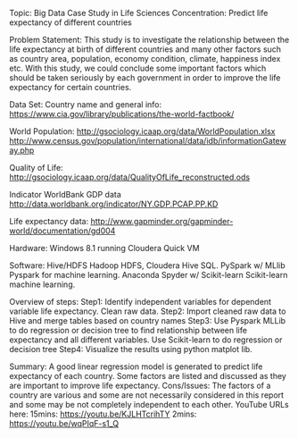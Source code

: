 Topic: Big Data Case Study in Life Sciences
Concentration: Predict life expectancy of different countries

Problem Statement: This study is to investigate the relationship between the life expectancy at birth of different countries and many other factors such as country area, population, economy condition, climate, happiness index etc. With this study, we could conclude some important factors which should be taken seriously by each government in order to improve the life expectancy for certain countries. 

Data Set: 
Country name and general info: 
https://www.cia.gov/library/publications/the-world-factbook/ 

World Population: 
http://gsociology.icaap.org/data/WorldPopulation.xlsx 
http://www.census.gov/population/international/data/idb/informationGateway.php

Quality of Life:
http://gsociology.icaap.org/data/QualityOfLife_reconstructed.ods 

Indicator WorldBank GDP data
http://data.worldbank.org/indicator/NY.GDP.PCAP.PP.KD 

Life expectancy data:
http://www.gapminder.org/gapminder-world/documentation/gd004 

Hardware:
Windows 8.1 running Cloudera Quick VM

Software:
Hive/HDFS	Hadoop HDFS, Cloudera Hive SQL. 
PySpark w/ MLlib	Pyspark for machine learning. 
Anaconda Spyder w/ Scikit-learn	Scikit-learn machine learning. 

Overview of steps:
Step1: Identify independent variables for dependent variable life expectancy. Clean raw data. 
Step2: Import cleaned raw data to Hive and merge tables based on country names
Step3: Use Pyspark MLLib to do regression or decision tree to find relationship between life expectancy and all different variables. Use Scikit-learn to do regression or decision tree 
Step4: Visualize the results using python matplot lib.   

Summary: A good linear regression model is generated to predict life expectancy of each country. Some factors are listed and discussed as they are important to improve life expectancy. 
Cons/Issues: The factors of a country are various and some are not necessarily considered in this report and some may be not completely independent to each other. 
YouTube URLs here:
15mins: https://youtu.be/KJLHTcrihTY 
2mins: https://youtu.be/wqPIqF-s1_Q 
